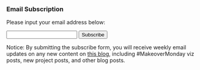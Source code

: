 ### Email Subscription


Please input your email address below:  

<form action="https://getsimpleform.com/messages?form_api_token=fa0e265a036d1eb4603fcf92def7e14b" method="post">
  <!-- the redirect_to is optional, the form will redirect to the referrer on submission -->
  <input type='hidden' name='redirect_to' value='https://yudong-94.github.io/personal-website/subscribe-success' />
  <!-- all your input fields here.... -->
  <input type='email' name='email-subscribe' />
  <input type='submit' value='Subscribe' />
</form>

Notice: By submitting the subscribe form, you will receive weekly email updates on any new content on [this blog](https://yudong-94.github.io/personal-website/), including #MakeoverMonday viz posts, new project posts, and other blog posts.
